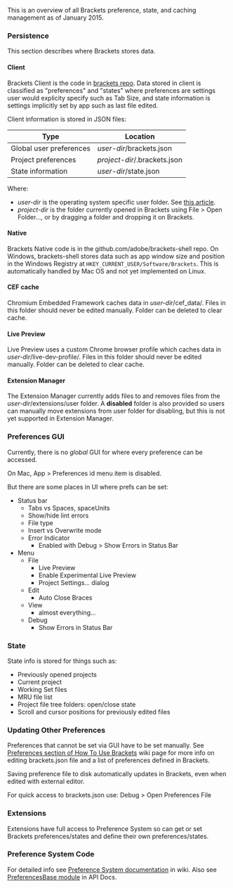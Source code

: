 This is an overview of all Brackets preference, state, and caching management as of January 2015.

### Persistence

This section describes where Brackets stores data.

#### Client

Brackets Client is the code in [brackets repo](https://github.com/adobe/brackets).
Data stored in client is classified as "preferences" and "states"
where preferences are settings user would explicity specify such as Tab Size,
and state information is settings implicitly set by app such as last file edited.

Client information is stored in JSON files:

| **Type** | **Location**
|----------|-------------
| Global user preferences | *user-dir*/brackets.json
| Project preferences | *project-dir*/.brackets.json
| State information | *user-dir*/state.json

Where:
* *user-dir* is the operating system specific user folder. See [this article](https://github.com/adobe/brackets/wiki/Cache-Folder).
* *project-dir* is the folder currently opened in Brackets using File > Open Folder..., or by dragging a folder and dropping it on Brackets.

#### Native

Brackets Native code is in the github.com/adobe/brackets-shell repo.
On Windows, brackets-shell stores data such as app window size and position
in the Windows Registry at `HKEY_CURRENT_USER/Software/Brackets`.
This is automatically handled by Mac OS and not yet implemented on Linux.

#### CEF cache

Chromium Embedded Framework caches data in *user-dir*/cef_data/. Files in this folder should never be edited manually. Folder can be deleted to clear cache.

#### Live Preview

Live Preview uses a custom Chrome browser profile which caches data in *user-dir*/live-dev-profile/. Files in this folder should never be edited manually. Folder can be deleted to clear cache.

#### Extension Manager

The Extension Manager currently adds files to and removes files from the *user-dir*/extensions/user folder. A **disabled** folder is also provided so users can manually move extensions from user folder for disabling, but this is not yet supported in Extension Manager.


### Preferences GUI

Currently, there is no *global* GUI for where every preference can be accessed.

On Mac, App > Preferences id menu item is disabled.

But there are some places in UI where prefs can be set:

- Status bar
  - Tabs vs Spaces, spaceUnits
  - Show/hide lint errors
  - File type
  - Insert vs Overwrite mode
  - Error Indicator
    - Enabled with Debug > Show Errors in Status Bar
      <!--
        * enables status bar indicator that's shown when there are console errors
        * Click to open console, Shift-click to clear
      -->
- Menu
  - File
    - Live Preview
    - Enable Experimental Live Preview
    - Project Settings... dialog
  - Edit
    - Auto Close Braces
  - View
    - almost everything...
  - Debug
    - Show Errors in Status Bar

### State

State info is stored for things such as:
- Previously opened projects
- Current project
- Working Set files
- MRU file list
- Project file tree folders: open/close state
- Scroll and cursor positions for previously edited files


### Updating Other Preferences

Preferences that cannot be set via GUI have to be set manually.
See [Preferences section of How To Use Brackets](https://github.com/adobe/brackets/wiki/How-to-Use-Brackets#preferences)
wiki page for more info on editing brackets.json file and a list of preferences defined in Brackets.

Saving preference file to disk automatically updates in Brackets,
even when edited with external editor.

For quick access to brackets.json use: Debug > Open Preferences File


### Extensions

Extensions have full access to Preference System so can get or set Brackets preferences/states and define their own preferences/states.


### Preference System Code

For detailed info see [Preference System documentation](https://github.com/adobe/brackets/wiki/Preferences-System) in wiki. Also see
[PreferencesBase module](http://brackets.io/docs/current/modules/preferences/PreferencesBase.html)
in API Docs.



